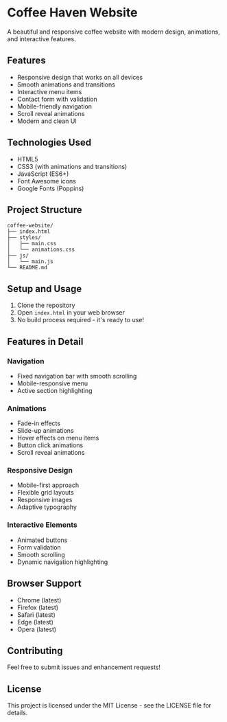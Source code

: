 # Coffee Haven Website

A beautiful and responsive coffee website with modern design, animations, and interactive features.

## Features

- Responsive design that works on all devices
- Smooth animations and transitions
- Interactive menu items
- Contact form with validation
- Mobile-friendly navigation
- Scroll reveal animations
- Modern and clean UI

## Technologies Used

- HTML5
- CSS3 (with animations and transitions)
- JavaScript (ES6+)
- Font Awesome icons
- Google Fonts (Poppins)

## Project Structure

```
coffee-website/
├── index.html
├── styles/
│   ├── main.css
│   └── animations.css
├── js/
│   └── main.js
└── README.md
```

## Setup and Usage

1. Clone the repository
2. Open `index.html` in your web browser
3. No build process required - it's ready to use!

## Features in Detail

### Navigation
- Fixed navigation bar with smooth scrolling
- Mobile-responsive menu
- Active section highlighting

### Animations
- Fade-in effects
- Slide-up animations
- Hover effects on menu items
- Button click animations
- Scroll reveal animations

### Responsive Design
- Mobile-first approach
- Flexible grid layouts
- Responsive images
- Adaptive typography

### Interactive Elements
- Animated buttons
- Form validation
- Smooth scrolling
- Dynamic navigation highlighting

## Browser Support

- Chrome (latest)
- Firefox (latest)
- Safari (latest)
- Edge (latest)
- Opera (latest)

## Contributing

Feel free to submit issues and enhancement requests!

## License

This project is licensed under the MIT License - see the LICENSE file for details. 